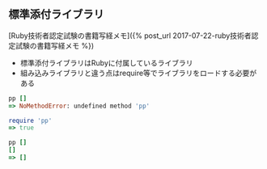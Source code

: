 ## 標準添付ライブラリ

[Ruby技術者認定試験の書籍写経メモ]({% post_url 2017-07-22-ruby技術者認定試験の書籍写経メモ %})

- 標準添付ライブラリはRubyに付属しているライブラリ
- 組み込みライブラリと違う点はrequire等でライブラリをロードする必要がある

```ruby
pp []
=> NoMethodError: undefined method 'pp'

require 'pp'
=> true

pp []
[]
=> []
```
